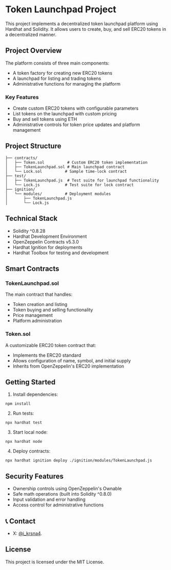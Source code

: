 # Token Launchpad Project

This project implements a decentralized token launchpad platform using Hardhat and Solidity. It allows users to create, buy, and sell ERC20 tokens in a decentralized manner.

## Project Overview

The platform consists of three main components:
- A token factory for creating new ERC20 tokens
- A launchpad for listing and trading tokens
- Administrative functions for managing the platform

### Key Features

- Create custom ERC20 tokens with configurable parameters
- List tokens on the launchpad with custom pricing
- Buy and sell tokens using ETH
- Administrative controls for token price updates and platform management

## Project Structure

```
├── contracts/
│   ├── Token.sol          # Custom ERC20 token implementation
│   ├── TokenLaunchpad.sol # Main launchpad contract
│   └── Lock.sol          # Sample time-lock contract
├── test/
│   ├── TokenLaunchpad.js  # Test suite for launchpad functionality
│   └── Lock.js           # Test suite for lock contract
├── ignition/
│   └── modules/          # Deployment modules
│       ├── TokenLaunchpad.js
│       └── Lock.js
```

## Technical Stack

- Solidity ^0.8.28
- Hardhat Development Environment
- OpenZeppelin Contracts v5.3.0
- Hardhat Ignition for deployments
- Hardhat Toolbox for testing and development

## Smart Contracts

### TokenLaunchpad.sol
The main contract that handles:
- Token creation and listing
- Token buying and selling functionality
- Price management
- Platform administration

### Token.sol
A customizable ERC20 token contract that:
- Implements the ERC20 standard
- Allows configuration of name, symbol, and initial supply
- Inherits from OpenZeppelin's ERC20 implementation

## Getting Started

1. Install dependencies:
```shell
npm install
```

2. Run tests:
```shell
npx hardhat test
```

3. Start local node:
```shell
npx hardhat node
```

4. Deploy contracts:
```shell
npx hardhat ignition deploy ./ignition/modules/TokenLaunchpad.js
```

## Security Features

- Ownership controls using OpenZeppelin's Ownable
- Safe math operations (built into Solidity ^0.8.0)
- Input validation and error handling
- Access control for administrative functions

## 📞 Contact
- X: [@i_krsna4](https://x.com/i_krsna4).

## License

This project is licensed under the MIT License.
